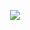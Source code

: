 <p align="center">
  <img  align=top flex-grow=1 src="https://leetcard.jacoblin.cool/GajendranA?theme=dark&font=Nunito&ext=heatmap" />  
</p>